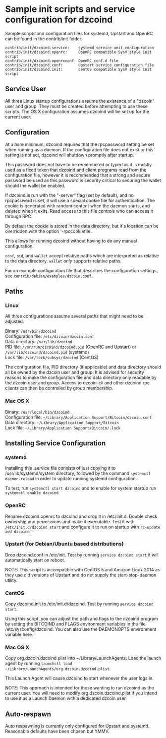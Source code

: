 Sample init scripts and service configuration for dzcoind
==========================================================

Sample scripts and configuration files for systemd, Upstart and OpenRC
can be found in the contrib/init folder.

    contrib/init/dzcoind.service:    systemd service unit configuration
    contrib/init/dzcoind.openrc:     OpenRC compatible SysV style init script
    contrib/init/dzcoind.openrcconf: OpenRC conf.d file
    contrib/init/dzcoind.conf:       Upstart service configuration file
    contrib/init/dzcoind.init:       CentOS compatible SysV style init script

Service User
---------------------------------

All three Linux startup configurations assume the existence of a "dzcoin" user
and group.  They must be created before attempting to use these scripts.
The OS X configuration assumes dzcoind will be set up for the current user.

Configuration
---------------------------------

At a bare minimum, dzcoind requires that the rpcpassword setting be set
when running as a daemon.  If the configuration file does not exist or this
setting is not set, dzcoind will shutdown promptly after startup.

This password does not have to be remembered or typed as it is mostly used
as a fixed token that dzcoind and client programs read from the configuration
file, however it is recommended that a strong and secure password be used
as this password is security critical to securing the wallet should the
wallet be enabled.

If dzcoind is run with the "-server" flag (set by default), and no rpcpassword is set,
it will use a special cookie file for authentication. The cookie is generated with random
content when the daemon starts, and deleted when it exits. Read access to this file
controls who can access it through RPC.

By default the cookie is stored in the data directory, but it's location can be overridden
with the option '-rpccookiefile'.

This allows for running dzcoind without having to do any manual configuration.

`conf`, `pid`, and `wallet` accept relative paths which are interpreted as
relative to the data directory. `wallet` *only* supports relative paths.

For an example configuration file that describes the configuration settings,
see `contrib/debian/examples/dzcoin.conf`.

Paths
---------------------------------

### Linux

All three configurations assume several paths that might need to be adjusted.

Binary:              `/usr/bin/dzcoind`  
Configuration file:  `/etc/dzcoin/dzcoin.conf`  
Data directory:      `/var/lib/dzcoind`  
PID file:            `/var/run/dzcoind/dzcoind.pid` (OpenRC and Upstart) or `/var/lib/dzcoind/dzcoind.pid` (systemd)  
Lock file:           `/var/lock/subsys/dzcoind` (CentOS)  

The configuration file, PID directory (if applicable) and data directory
should all be owned by the dzcoin user and group.  It is advised for security
reasons to make the configuration file and data directory only readable by the
dzcoin user and group.  Access to dzcoin-cli and other dzcoind rpc clients
can then be controlled by group membership.

### Mac OS X

Binary:              `/usr/local/bin/dzcoind`  
Configuration file:  `~/Library/Application Support/Bitcoin/dzcoin.conf`  
Data directory:      `~/Library/Application Support/Bitcoin`  
Lock file:           `~/Library/Application Support/Bitcoin/.lock`  

Installing Service Configuration
-----------------------------------

### systemd

Installing this .service file consists of just copying it to
/usr/lib/systemd/system directory, followed by the command
`systemctl daemon-reload` in order to update running systemd configuration.

To test, run `systemctl start dzcoind` and to enable for system startup run
`systemctl enable dzcoind`

### OpenRC

Rename dzcoind.openrc to dzcoind and drop it in /etc/init.d.  Double
check ownership and permissions and make it executable.  Test it with
`/etc/init.d/dzcoind start` and configure it to run on startup with
`rc-update add dzcoind`

### Upstart (for Debian/Ubuntu based distributions)

Drop dzcoind.conf in /etc/init.  Test by running `service dzcoind start`
it will automatically start on reboot.

NOTE: This script is incompatible with CentOS 5 and Amazon Linux 2014 as they
use old versions of Upstart and do not supply the start-stop-daemon utility.

### CentOS

Copy dzcoind.init to /etc/init.d/dzcoind. Test by running `service dzcoind start`.

Using this script, you can adjust the path and flags to the dzcoind program by
setting the BITCOIND and FLAGS environment variables in the file
/etc/sysconfig/dzcoind. You can also use the DAEMONOPTS environment variable here.

### Mac OS X

Copy org.dzcoin.dzcoind.plist into ~/Library/LaunchAgents. Load the launch agent by
running `launchctl load ~/Library/LaunchAgents/org.dzcoin.dzcoind.plist`.

This Launch Agent will cause dzcoind to start whenever the user logs in.

NOTE: This approach is intended for those wanting to run dzcoind as the current user.
You will need to modify org.dzcoin.dzcoind.plist if you intend to use it as a
Launch Daemon with a dedicated dzcoin user.

Auto-respawn
-----------------------------------

Auto respawning is currently only configured for Upstart and systemd.
Reasonable defaults have been chosen but YMMV.
